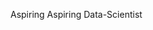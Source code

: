 Aspiring Aspiring Data-Scientist

<!---
Nitesh13875/Nitesh13875 is a ✨ special ✨ repository because its `README.md` (this file) appears on your GitHub profile.
You can click the Preview link to take a look at your changes.
--->
